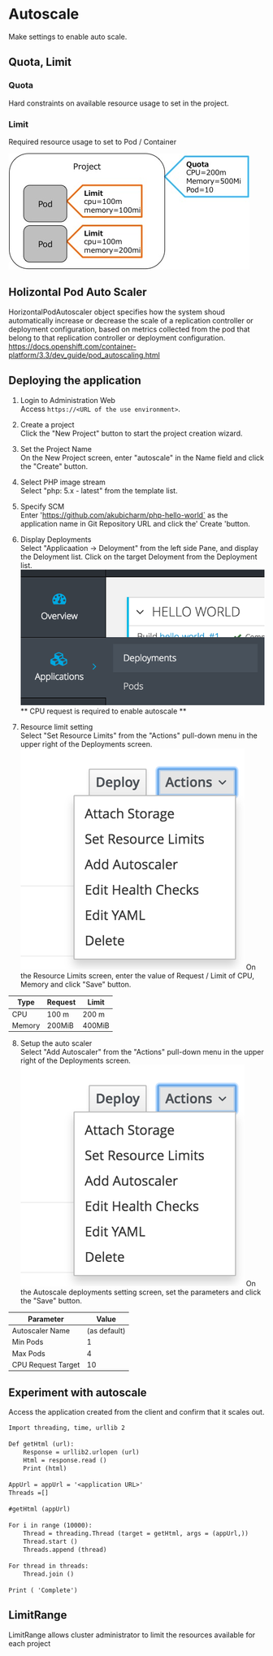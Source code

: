 # Autoscale
Make settings to enable auto scale.

## Quota, Limit

### Quota
Hard constraints on available resource usage to set in the project.

### Limit
Required resource usage to set to Pod / Container

![QuotaAndLimit](../../3.3/autoscale/QuotaLimit.jpg)


## Holizontal Pod Auto Scaler
HorizontalPodAutoscaler object specifies how the system shoud automatically increase or decrease the scale of a replication controller or deployment configuration, based on metrics collected from the pod that belong to that replication controller or deployment configuration.  
https://docs.openshift.com/container-platform/3.3/dev_guide/pod_autoscaling.html

## Deploying the application
1. Login to Administration Web  
Access `https://<URL of the use environment>`.

2. Create a project  
Click the "New Project" button to start the project creation wizard.

3. Set the Project Name  
On the New Project screen, enter "autoscale" in the Name field and click the "Create" button.

4. Select PHP image stream  
Select "php: 5.x - latest" from the template list.

5. Specify SCM  
Enter 'https://github.com/akubicharm/php-hello-world` as the application name in Git Repository URL and click the' Create 'button.

6. Display Deployments  
Select "Applicaation -> Deloyment" from the left side Pane, and display the Deloyment list. Click on the target Deloyment from the Deployment list.
![Select Deployment Tab](../../3.3/autoscale/SelectDeploymentsTab.png)
** CPU request is required to enable autoscale **

7. Resource limit setting  
Select "Set Resource Limits" from the "Actions" pull-down menu in the upper right of the Deployments screen.
![Actions Menu](../../3.3/autoscale/DeploymentsActionMenu.png)
On the Resource Limits screen, enter the value of Request / Limit of CPU, Memory and click "Save" button.

| Type | Request | Limit |
|---|---|---|
| CPU | 100 m | 200 m |
| Memory | 200MiB | 400MiB |

8. Setup the auto scaler  
Select "Add Autoscaler" from the "Actions" pull-down menu in the upper right of the Deployments screen.
![Actions Menu](../../3.3/autoscale/DeploymentsActionMenu.png)
On the Autoscale deployments setting screen, set the parameters and click the "Save" button.

| Parameter | Value |
|---|---|
| Autoscaler Name | (as default) |
| Min Pods | 1 |
| Max Pods | 4 |
| CPU Request Target | 10 |


## Experiment with autoscale
Access the application created from the client and confirm that it scales out.

```
Import threading, time, urllib 2

Def getHtml (url):
    Response = urllib2.urlopen (url)
    Html = response.read ()
    Print (html)

AppUrl = appUrl = '<application URL>'
Threads =[]

#getHtml (appUrl)

For i in range (10000):
    Thread = threading.Thread (target = getHtml, args = (appUrl,))
    Thread.start ()
    Threads.append (thread)

For thread in threads:
    Thread.join ()

Print ( 'Complete')
```


## LimitRange
LimitRange allows cluster administrator to limit the resources available for each project
